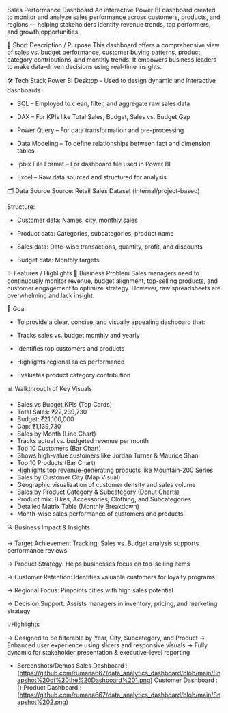 Sales Performance Dashboard
An interactive Power BI dashboard created to monitor and analyze sales performance across customers, products, and regions — helping stakeholders identify revenue trends, top performers, and growth opportunities.

📌 Short Description / Purpose
This dashboard offers a comprehensive view of sales vs. budget performance, customer buying patterns, product category contributions, and monthly trends. It empowers business leaders to make data-driven decisions using real-time insights.

🛠 Tech Stack
Power BI Desktop – Used to design dynamic and interactive dashboards

* SQL – Employed to clean, filter, and aggregate raw sales data

* DAX – For KPIs like Total Sales, Budget, Sales vs. Budget Gap

* Power Query – For data transformation and pre-processing

* Data Modeling – To define relationships between fact and dimension tables

* .pbix File Format – For dashboard file used in Power BI

* Excel – Raw data sourced and structured for analysis

🗂️ Data Source
Source: Retail Sales Dataset (internal/project-based)

Structure:

* Customer data: Names, city, monthly sales

* Product data: Categories, subcategories, product name

* Sales data: Date-wise transactions, quantity, profit, and discounts

* Budget data: Monthly targets

✨ Features / Highlights
💼 Business Problem
Sales managers need to continuously monitor revenue, budget alignment, top-selling products, and customer engagement to optimize strategy. However, raw spreadsheets are overwhelming and lack insight.

🎯 Goal

* To provide a clear, concise, and visually appealing dashboard that:

* Tracks sales vs. budget monthly and yearly

* Identifies top customers and products

* Highlights regional sales performance

* Evaluates product category contribution

📊 Walkthrough of Key Visuals

* Sales vs Budget KPIs (Top Cards)
* Total Sales: ₹22,239,730
* Budget: ₹21,100,000
* Gap: ₹1,139,730
* Sales by Month (Line Chart)
* Tracks actual vs. budgeted revenue per month
* Top 10 Customers (Bar Chart)
* Shows high-value customers like Jordan Turner & Maurice Shan
* Top 10 Products (Bar Chart)
* Highlights top revenue-generating products like Mountain-200 Series
* Sales by Customer City (Map Visual)
* Geographic visualization of customer density and sales volume
* Sales by Product Category & Subcategory (Donut Charts)
* Product mix: Bikes, Accessories, Clothing, and Subcategories
* Detailed Matrix Table (Monthly Breakdown)
* Month-wise sales performance of customers and products

🔍 Business Impact & Insights

-> Target Achievement Tracking: Sales vs. Budget analysis supports performance reviews

-> Product Strategy: Helps businesses focus on top-selling items

-> Customer Retention: Identifies valuable customers for loyalty programs

-> Regional Focus: Pinpoints cities with high sales potential

-> Decision Support: Assists managers in inventory, pricing, and marketing strategy

💡Highlights

-> Designed to be filterable by Year, City, Subcategory, and Product
-> Enhanced user experience using slicers and responsive visuals
-> Fully dynamic for stakeholder presentation & executive-level reporting

* Screenshots/Demos
Sales Dashboard : (https://github.com/rumana667/data_analytics_dashboard/blob/main/Snapshot%20of%20the%20Dashboard%201.png)
Customer Dashboard : ()
Product Dashboard : (https://github.com/rumana667/data_analytics_dashboard/blob/main/Snapshot%202.png)
